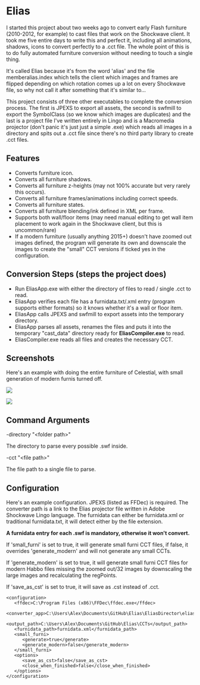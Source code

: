 # Elias

I started this project about two weeks ago to convert early Flash furniture (2010-2012, for example) to cast files that work on the Shockwave client. It took me five entire days to write this and perfect it, including all animations, shadows, icons to convert perfectly to a .cct file. The whole point of this is to do fully automated furniture conversion without needing to touch a single thing.

It's called Elias because it's from the word 'alias' and the file memberalias.index which tells the client which images and frames are flipped depending on which rotation comes up a lot on every Shockwave file, so why not call it after something that it's similar to... 

This project consists of three other executables to complete the conversion process. The first is JPEXS to export all assets, the second is swfmill to export the SymbolClass (so we know which images are duplicates) and the last is a project file I've written entirely in Lingo and is a Macromedia projector (don't panic it's just just a simple .exe) which reads all images in a directory and spits out a .cct file since there's no third party library to create .cct files.

## Features

- Converts furniture icon.
- Converts all furniture shadows.
- Converts all furniture z-heights (may not 100% accurate but very rarely this occurs).
- Converts all furniture frames/animations including correct speeds.
- Converts all furniture states.
- Converts all furniture blending/ink defined in XML per frame.
- Supports both wall/floor items (may need manual editing to get wall item placement to work again in the Shockwave client, but this is uncommon/rare)
- If a modern furniture (usually anything 2015+) doesn't have zoomed out images defined, the program will generate its own and downscale the images to create the "small" CCT versions if ticked yes in the configuration.

## Conversion Steps (steps the project does)

- Run EliasApp.exe with either the directory of files to read / single .cct to read.
- EliasApp verifies each file has a furnidata.txt/.xml entry (program supports either formats) so it knows whether it's a wall or floor item.
- EliasApp calls JPEXS and swfmill to export assets into the temporary directory.
- EliasApp parses all assets, renames the files and puts it into the temporary "cast_data" directory ready for **EliasCompiler.exe** to read.
- EliasCompiler.exe reads all files and creates the necessary CCT.

## Screenshots

Here's an example with doing the entire furniture of Celestial, with small generation of modern furnis turned off.

![](https://i.imgur.com/VRjDUPd.png)

![](https://i.imgur.com/6ujTmdM.gif)

## Command Arguments

-directory "\<folder path>"

The directory to parse every possible .swf inside.

-cct "\<file path>"

The file path to a single file to parse.

## Configuration

Here's an example configuration. JPEXS (listed as FFDec) is required. The converter path is a link to the Elias projector file written in Adobe Shockwave Lingo language. The furnidata can either be furnidata.xml or traditional furnidata.txt, it will detect either by the file extension.

**A furnidata entry for each .swf is mandatory, otherwise it won't convert.**

If 'small_furni' is set to true, it will generate small furni CCT files, if false, it overrides 'generate_modern' and will not generate any small CCTs.

If 'generate_modern' is set to true, it will generate small furni CCT files for modern Habbo files missing the zoomed out/32 images by downscaling the large images and recalculating the regPoints.

If 'save_as_cst' is set to true, it will save as .cst instead of .cct.


```
<configuration>
   <ffdec>C:\Program Files (x86)\FFDec\ffdec.exe</ffdec>
   <converter_app>C:\Users\Alex\Documents\GitHub\Elias\EliasDirector\elias_app.exe</converter_app>
   <output_path>C:\Users\Alex\Documents\GitHub\Elias\CCTs</output_path>
   <furnidata_path>furnidata.xml</furnidata_path>
   <small_furni>
      <generate>true</generate>
      <generate_modern>false</generate_modern>
   </small_furni>
   <options>
      <save_as_cst>false</save_as_cst>
      <close_when_finished>false</close_when_finished>
   </options>
</configuration>
```

